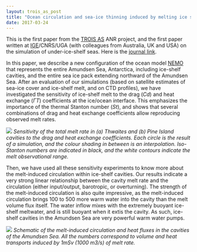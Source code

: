 ```yaml
---
layout: trois_as_post
title: "Ocean circulation and sea-ice thinning induced by melting ice shelves"
date: 2017-03-24
---
```


This is the first paper from the [TROIS AS][1] ANR project, and the first paper written at [IGE][2]/CNRS/UGA (with colleagues from Australia, UK and USA) on the simulation of under-ice-shelf seas. Here is the [journal link][3]. 

In this paper, we describe a new configuration of the ocean model [NEMO][4] that represents the entire Amundsen Sea, Antarctica, including ice-shelf cavities, and the entire sea ice pack extending northward of the Amundsen Sea. After an evaluation of our simulations (based on satellite estimates of sea-ice cover and ice-shelf melt, and on CTD profiles), we have investigated the sensitivity of ice-shelf melt to the drag (*Cd*) and heat exchange (*&#915;T*) coefficients at the ice/ocean interface. This emphasizes the importance of the thermal Stanton number (*St*), and shows that several combinations of drag and heat exchange coefficients allow reproducing observed melt rates.

![]({{site.url}}projects_dir/img/melt_various_drag_St_THW_PIG_reduced.jpg)
*Sensitivity of the total melt rate in (a) Thwaites and (b) Pine Island cavities to the drag and heat exchange coefficients. Each circle is the result of a simulation, and the colour shading in between is an interpolation. Iso-Stanton numbers are indicated in black, and the white contours indicate the melt observational range.*

Then, we have used all these sensitivity experiments to know more about the melt-induced circulation within ice-shelf cavities. Our results indicate a very strong linear relationship between the cavity melt rate and the circulation (either input/output, barotropic, or overturning). The strength of the melt-induced circulation is also quite impressive, as the melt-induced circulation brings 100 to 500 more warm water into the cavity than the melt volume flux itself. The water inflow mixes with the extremely buoyant ice-shelf meltwater, and is still buoyant when it extis the cavity. As such, ice-shelf cavities in the Amundsen Sea are very powerful warm water pumps.

![]({{site.url}}projects_dir/img/isf_scheme.png)
*Schematic of the melt-induced circulation and heat fluxes in the cavities of the Amundsen Sea. All the numbers correspond to volume and heat transports induced by 1mSv (1000 m3/s) of melt rate.* 


[1]: http://nicojourdain.github.io/projects_dir/trois_as
[2]: http://www.ige-grenoble.fr
[3]: http://onlinelibrary.wiley.com/doi/10.1002/2016JC012509/abstract
[4]: http://www.nemo-ocean.eu
